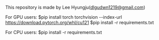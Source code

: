 This repository is made by Lee Hyungju(dlgudwn1219@gmail.com)

For GPU users:
$pip install torch torchvision --index-url https://download.pytorch.org/whl/cu121
$pip install -r requirements.txt

For CPU users:
$pip install -r requirements.txt

